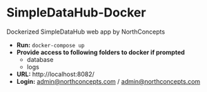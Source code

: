 # SimpleDataHub-Docker
Dockerized SimpleDataHub web app by NorthConcepts

- **Run:** `docker-compose up`
- **Provide access to following folders to docker if prompted**
  - database
  - logs
- **URL:** http://localhost:8082/
- **Login:** admin@northconcepts.com / admin@northconcepts.com 
